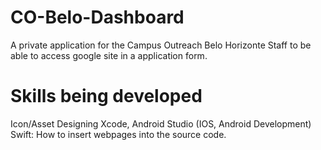 # CO-Belo-Dashboard
A private application for the Campus Outreach Belo Horizonte Staff to be able to access google site in a application form.


# Skills being developed
Icon/Asset Designing
Xcode, Android Studio (IOS, Android Development)
Swift: How to insert webpages into the source code.
